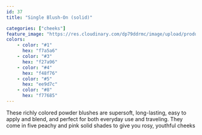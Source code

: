 ```yaml
---
id: 37
title: "Single Blush-On (solid)"

categories: ["cheeks"]
feature_image: "https://res.cloudinary.com/dp79ddrmc/image/upload/products/singleBlushOnSolid.jpg"
colors:
    - color: "#1"
      hex: "f7a5a6"
    - color: "#3"
      hex: "f27a96"
    - color: "#4"
      hex: "f48f76"
    - color: "#5"
      hex: "ee9d7c"
    - color: "#8"
      hex: "f77685"
---
```

These richly colored powder blushes are supersoft, long-lasting, easy to apply and blend, and perfect for both everyday use and traveling. They come in five peachy and pink solid shades to give you rosy, youthful cheeks